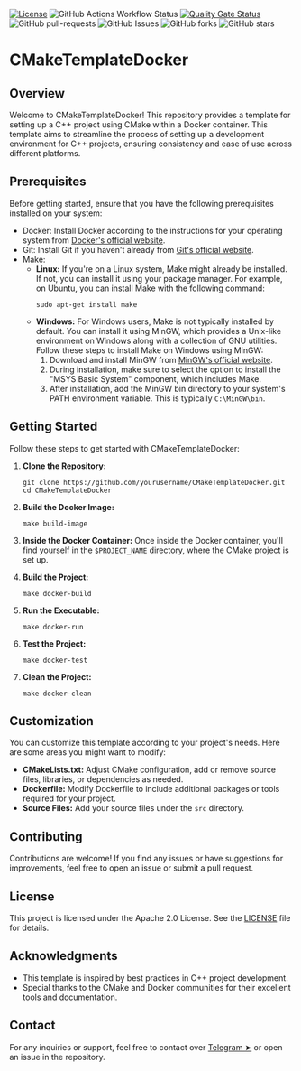 [![License](https://img.shields.io/badge/License-Apache_2.0-blue.svg)](https://img.shields.io/github/license/gvatsal60/CMakeTemplateDocker)
![GitHub Actions Workflow Status](https://img.shields.io/github/actions/workflow/status/gvatsal60/CMakeTemplateDocker/c-cpp.yml)
[![Quality Gate Status](https://sonarcloud.io/api/project_badges/measure?project=gvatsal60_CMakeTemplateDocker&metric=alert_status)](https://sonarcloud.io/summary/new_code?id=gvatsal60_CMakeTemplateDocker)
![GitHub pull-requests](https://img.shields.io/github/issues-pr/gvatsal60/CMakeTemplateDocker)
![GitHub Issues](https://img.shields.io/github/issues/gvatsal60/CMakeTemplateDocker)
![GitHub forks](https://img.shields.io/github/forks/gvatsal60/CMakeTemplateDocker)
![GitHub stars](https://img.shields.io/github/stars/gvatsal60/CMakeTemplateDocker)

# CMakeTemplateDocker

## Overview
Welcome to CMakeTemplateDocker! This repository provides a template for setting up a C++ project using CMake within a Docker container. This template aims to streamline the process of setting up a development environment for C++ projects, ensuring consistency and ease of use across different platforms.

## Prerequisites
Before getting started, ensure that you have the following prerequisites installed on your system:
- Docker: Install Docker according to the instructions for your operating system from [Docker's official website](https://www.docker.com/get-started).
- Git: Install Git if you haven't already from [Git's official website](https://git-scm.com/downloads).
- Make:
  - **Linux:** If you're on a Linux system, Make might already be installed. If not, you can install it using your package manager. For example, on Ubuntu, you can install Make with the following command:
    ```
    sudo apt-get install make
    ```
  - **Windows:** For Windows users, Make is not typically installed by default. You can install it using MinGW, which provides a Unix-like environment on Windows along with a collection of GNU utilities. Follow these steps to install Make on Windows using MinGW:
    1. Download and install MinGW from [MinGW's official website](http://www.mingw.org/).
    2. During installation, make sure to select the option to install the "MSYS Basic System" component, which includes Make.
    3. After installation, add the MinGW bin directory to your system's PATH environment variable. This is typically `C:\MinGW\bin`.

## Getting Started
Follow these steps to get started with CMakeTemplateDocker:

1. **Clone the Repository:**
   ```
   git clone https://github.com/yourusername/CMakeTemplateDocker.git
   cd CMakeTemplateDocker
   ```

2. **Build the Docker Image:**
   ```
   make build-image
   ```

3. **Inside the Docker Container:**
   Once inside the Docker container, you'll find yourself in the `$PROJECT_NAME` directory, where the CMake project is set up.

4. **Build the Project:**
   ```
   make docker-build
   ```

5. **Run the Executable:**
   ```
   make docker-run
   ```

6. **Test the Project:**
   ```
   make docker-test
   ```

7. **Clean the Project:**
   ```
   make docker-clean
   ```

## Customization
You can customize this template according to your project's needs. Here are some areas you might want to modify:

- **CMakeLists.txt:** Adjust CMake configuration, add or remove source files, libraries, or dependencies as needed.
- **Dockerfile:** Modify Dockerfile to include additional packages or tools required for your project.
- **Source Files:** Add your source files under the `src` directory.

## Contributing
Contributions are welcome! If you find any issues or have suggestions for improvements, feel free to open an issue or submit a pull request.

## License
This project is licensed under the Apache 2.0 License. See the [LICENSE](https://www.apache.org/licenses/LICENSE-2.0) file for details.

## Acknowledgments
- This template is inspired by best practices in C++ project development.
- Special thanks to the CMake and Docker communities for their excellent tools and documentation.

## Contact
For any inquiries or support, feel free to contact over [Telegram ➤](https://t.me/gvatsal60) or open an issue in the repository.